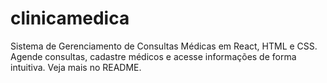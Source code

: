 # clinicamedica
Sistema de Gerenciamento de Consultas Médicas em React, HTML e CSS. Agende consultas, cadastre médicos e acesse informações de forma intuitiva. Veja mais no README.
